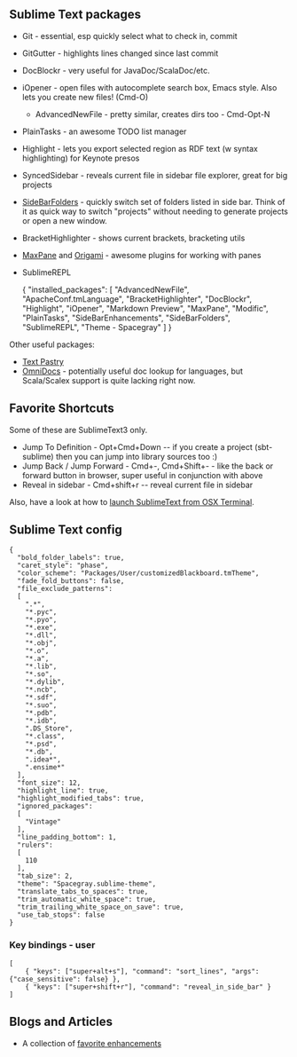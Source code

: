 ## Sublime Text packages

* Git - essential, esp quickly select what to check in, commit
* GitGutter - highlights lines changed since last commit
* DocBlockr - very useful for JavaDoc/ScalaDoc/etc.
* iOpener - open files with autocomplete search box, Emacs style.  Also lets you create new files! (Cmd-O)
    * AdvancedNewFile - pretty similar, creates dirs too - Cmd-Opt-N
* PlainTasks - an awesome TODO list manager
* Highlight - lets you export selected region as RDF text (w syntax highlighting) for Keynote presos
* SyncedSidebar - reveals current file in sidebar file explorer, great for big projects
* [SideBarFolders](https://sublime.wbond.net/packages/SideBarFolders) - quickly switch set of folders listed in side bar.  Think of it as quick way to switch "projects" without needing to generate projects or open a new window.
* BracketHighlighter - shows current brackets, bracketing utils
* [MaxPane](https://github.com/jisaacks/MaxPane) and [Origami](https://github.com/SublimeText/Origami) - awesome plugins for working with panes
* SublimeREPL

    {
      "installed_packages":
      [
        "AdvancedNewFile",
        "ApacheConf.tmLanguage",
        "BracketHighlighter",
        "DocBlockr",
        "Highlight",
        "iOpener",
        "Markdown Preview",
        "MaxPane",
        "Modific",
        "PlainTasks",
        "SideBarEnhancements",
        "SideBarFolders",
        "SublimeREPL",
        "Theme - Spacegray"
      ]
    }

Other useful packages:

* [Text Pastry](https://github.com/duydao/Text-Pastry/blob/master/README.md)
* [OmniDocs](https://sublime.wbond.net/packages/OmniDocs) - potentially useful doc lookup for languages, but Scala/Scalex support is quite lacking right now.

## Favorite Shortcuts

Some of these are SublimeText3 only.

* Jump To Definition - Opt+Cmd+Down  -- if you create a project (sbt-sublime) then you can jump into library sources too :)
* Jump Back / Jump Forward - Cmd+-, Cmd+Shift+- - like the back or forward button in browser, super useful in conjunction with above
* Reveal in sidebar - Cmd+shift+r  -- reveal current file in sidebar

Also, have a look at how to [launch SublimeText from OSX Terminal](https://gist.github.com/artero/1236170).

## Sublime Text config

    {
      "bold_folder_labels": true,
      "caret_style": "phase",
      "color_scheme": "Packages/User/customizedBlackboard.tmTheme",
      "fade_fold_buttons": false,
      "file_exclude_patterns":
      [
        ".*",
        "*.pyc",
        "*.pyo",
        "*.exe",
        "*.dll",
        "*.obj",
        "*.o",
        "*.a",
        "*.lib",
        "*.so",
        "*.dylib",
        "*.ncb",
        "*.sdf",
        "*.suo",
        "*.pdb",
        "*.idb",
        ".DS_Store",
        "*.class",
        "*.psd",
        "*.db",
        ".idea*",
        ".ensime*"
      ],
      "font_size": 12,
      "highlight_line": true,
      "highlight_modified_tabs": true,
      "ignored_packages":
      [
        "Vintage"
      ],
      "line_padding_bottom": 1,
      "rulers":
      [
        110
      ],
      "tab_size": 2,
      "theme": "Spacegray.sublime-theme",
      "translate_tabs_to_spaces": true,
      "trim_automatic_white_space": true,
      "trim_trailing_white_space_on_save": true,
      "use_tab_stops": false
    }

### Key bindings - user

    [
        { "keys": ["super+alt+s"], "command": "sort_lines", "args": {"case_sensitive": false} },
        { "keys": ["super+shift+r"], "command": "reveal_in_side_bar" }
    ]

## Blogs and Articles

* A collection of [favorite enhancements](http://webdesign.tutsplus.com/articles/simple-visual-enhancements-for-better-coding-in-sublime-text--webdesign-18052)

